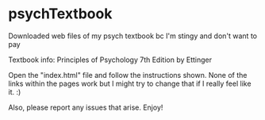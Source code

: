 # psychTextbook

Downloaded web files of my psych textbook bc I'm stingy and don't want to pay 

Textbook info: Principles of Psychology 7th Edition by Ettinger

Open the "index.html" file and follow the instructions shown.
None of the links within the pages work but I might try to change that if I really feel like it. :)

Also, please report any issues that arise. Enjoy!
